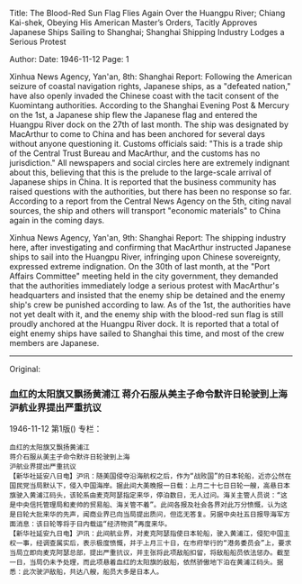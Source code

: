Title: The Blood-Red Sun Flag Flies Again Over the Huangpu River; Chiang Kai-shek, Obeying His American Master’s Orders, Tacitly Approves Japanese Ships Sailing to Shanghai; Shanghai Shipping Industry Lodges a Serious Protest

Author:
Date: 1946-11-12
Page: 1

Xinhua News Agency, Yan'an, 8th: Shanghai Report: Following the American seizure of coastal navigation rights, Japanese ships, as a "defeated nation," have also openly invaded the Chinese coast with the tacit consent of the Kuomintang authorities. According to the Shanghai Evening Post & Mercury on the 1st, a Japanese ship flew the Japanese flag and entered the Huangpu River dock on the 27th of last month. The ship was designated by MacArthur to come to China and has been anchored for several days without anyone questioning it. Customs officials said: "This is a trade ship of the Central Trust Bureau and MacArthur, and the customs has no jurisdiction." All newspapers and social circles here are extremely indignant about this, believing that this is the prelude to the large-scale arrival of Japanese ships in China. It is reported that the business community has raised questions with the authorities, but there has been no response so far. According to a report from the Central News Agency on the 5th, citing naval sources, the ship and others will transport "economic materials" to China again in the coming days.

Xinhua News Agency, Yan'an, 9th: Shanghai Report: The shipping industry here, after investigating and confirming that MacArthur instructed Japanese ships to sail into the Huangpu River, infringing upon Chinese sovereignty, expressed extreme indignation. On the 30th of last month, at the "Port Affairs Committee" meeting held in the city government, they demanded that the authorities immediately lodge a serious protest with MacArthur's headquarters and insisted that the enemy ship be detained and the enemy ship's crew be punished according to law. As of the 1st, the authorities have not yet dealt with it, and the enemy ship with the blood-red sun flag is still proudly anchored at the Huangpu River dock. It is reported that a total of eight enemy ships have sailed to Shanghai this time, and most of the crew members are Japanese.



<hr /> 

Original: 


### 血红的太阳旗又飘扬黄浦江  蒋介石服从美主子命令默许日轮驶到上海  沪航业界提出严重抗议

1946-11-12
第1版()
专栏：

    血红的太阳旗又飘扬黄浦江
    蒋介石服从美主子命令默许日轮驶到上海
    沪航业界提出严重抗议
    【新华社延安八日电】沪讯：随美国侵夺沿海航权之后，作为“战败国”的日本轮船，近亦公然在国民党当局默认下，侵入中国海岸。据此间大美晚报一日载：上月二十七日日轮一艘，高悬日本旗驶入黄浦江码头，该轮系由麦克阿瑟指定来华，停泊数日，无人过问。海关主管人员说：“这是中央信托管理局和麦帅的贸易船、海关管不着”。此间各报及社会各界对此万分愤慨，认为这是日轮大批来华的先声，闻商业界已向当局提出质问，但迄无答复。另据中央社五日报导海军方面消息：该日轮等将于日内载运“经济物资”再度来华。
    【新华社延安九日电】沪讯：此间航业界，对麦克阿瑟指使日本轮船，驶入黄浦江，侵犯中国主权一事，经调查属实后，表示极度愤慨，并于上月三十日，在市府举行的“港务委员会”上，要求当局立即向麦克阿瑟总部，提出严重抗议，并主张将此项敌船扣留，将敌船船员依法惩办。截至一日，当局仍未予处理，而此项悬着血红的太阳旗的敌船，依然骄傲地下泊在黄浦江码头。据悉：此次驶沪敌船，共达八艘，船员大多是日本人。
